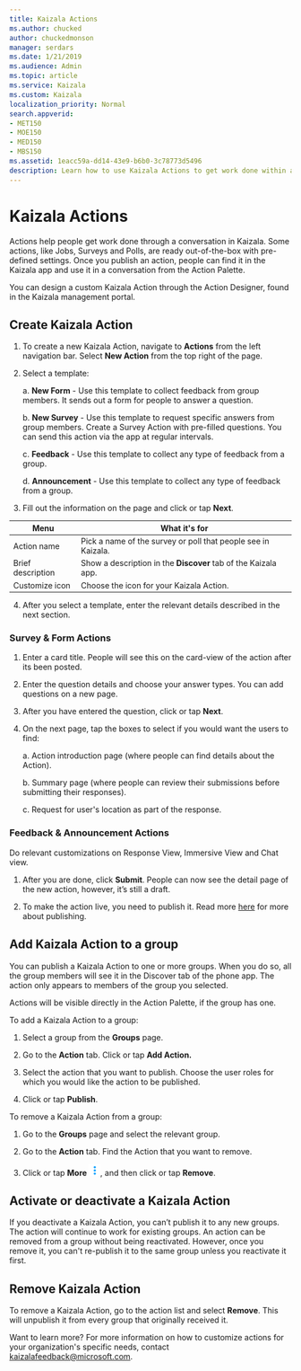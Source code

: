 ```yaml
---
title: Kaizala Actions
ms.author: chucked
author: chuckedmonson
manager: serdars
ms.date: 1/21/2019
ms.audience: Admin
ms.topic: article
ms.service: Kaizala
ms.custom: Kaizala
localization_priority: Normal
search.appverid:
- MET150
- MOE150
- MED150
- MBS150
ms.assetid: 1eacc59a-dd14-43e9-b6b0-3c78773d5496
description: Learn how to use Kaizala Actions to get work done within a conversation context inside Kaizala.
---
```


# Kaizala Actions

Actions help people get work done through a conversation in Kaizala. Some actions, like Jobs, Surveys and Polls, are ready out-of-the-box with pre-defined settings. Once you publish an action, people can find it in the Kaizala app and use it in a conversation from the Action Palette.

You can design a custom Kaizala Action through the Action Designer, found in the Kaizala management portal.

  
## Create Kaizala Action

1. To create a new Kaizala Action, navigate to **Actions** from the left navigation bar. Select **New Action** from the top right of the page. 
    
2. Select a template:
    
    a.  **New Form** - Use this template to collect feedback from group members. It sends out a form for people to answer a question.
    
    b.  **New Survey** - Use this template to request specific answers from group members. Create a Survey Action with pre-filled questions. You can send this action via the app at regular intervals.
    
    c.  **Feedback** - Use this template to collect any type of feedback from a group.
    
    d.  **Announcement** - Use this template to collect any type of feedback from a group.
    
3. Fill out the information on the page and click or tap **Next**.

|Menu  |What it's for  |
|---------|---------|
| Action name     | Pick a name of the survey or poll that people see in Kaizala.         |
| Brief description     | Show a description in the **Discover** tab of the Kaizala app.         |
| Customize icon     | Choose the icon for your Kaizala Action.         |
   
4. After you select a template, enter the relevant details described in the next section.
    
### Survey &amp; Form Actions

1. Enter a card title. People will see this on the card-view of the action after its been posted.

2. Enter the question details and choose your answer types. You can add questions on a new page.

3. After you have entered the question, click or tap **Next**.

4. On the next page, tap the boxes to select if you would want the users to find:
    
    a.  Action introduction page (where people can find details about the Action).

    b.  Summary page (where people can review their submissions before submitting their responses).

    c.  Request for user's location as part of the response.
    
### Feedback &amp; Announcement Actions

Do relevant customizations on Response View, Immersive View and Chat view.
    
1. After you are done, click **Submit**. People can now see the detail page of the new action, however, it’s still a draft.
    
2. To make the action live, you need to publish it. Read more [here](https://docs.microsoft.com/en-us/kaizala/actions/publish#steps-to-publish-an-action) for more about publishing.
    
## Add Kaizala Action to a group

You can publish a Kaizala Action to one or more groups. When you do so, all the group members will see it in the Discover tab of the phone app. The action only appears to members of the group you selected.
  
Actions will be visible directly in the Action Palette, if the group has one.
  
To add a Kaizala Action to a group:
  
1. Select a group from the **Groups** page. 
    
2. Go to the **Action** tab. Click or tap **Add Action.**
    
3. Select the action that you want to publish. Choose the user roles for which you would like the action to be published.
    
4. Click or tap **Publish**.
    
To remove a Kaizala Action from a group:
  
1. Go to the **Groups** page and select the relevant group.
    
2. Go to the **Action** tab. Find the Action that you want to remove.
    
3. Click or tap **More** ![Screenshot of More icon](media/more-icon.png), and then click or tap **Remove**. 
    
## Activate or deactivate a Kaizala Action

If you deactivate a Kaizala Action, you can’t publish it to any new groups. The action will continue to work for existing groups. An action can be removed from a group without being reactivated. However, once you remove it, you can't re-publish it to the same group unless you reactivate it first.
  
## Remove Kaizala Action

To remove a Kaizala Action, go to the action list and select **Remove**. This will unpublish it from every group that originally received it.
  
Want to learn more? For more information on how to customize actions for your organization's specific needs, contact [kaizalafeedback@microsoft.com](mailto:kaizalafeedback@microsoft.com).
  


